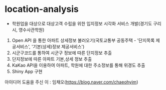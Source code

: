 # location-analysis
- 학원업을 대상으로 대상고객 수립을 위한 입지정보 시각화 서비스 개발(경기도 구리시, 영수사관학원)

1. Open API 을 통한 아파트 상세정보 불러오기(국토교통부 공동주택 - '단지목록 제공서비스', '기본(상세)정보 제공서비스')
  1. 시군구코드를 통하여 시군구 정보에 따른 단지정보 추출
  1. 단지정보에 따른 아파트 기본,상세 정보 추출
1. KaKao API을 이용하여 아파트, 학원에 대한 주소정보를 통해 위경도 추출
1. Shiny App 구현 

아이디어 도움을 주신 이 : 임채오(https://blog.naver.com/chaeohyim)
